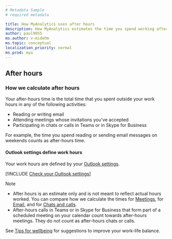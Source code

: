 ```yaml
---
# Metadata Sample
# required metadata

title: How MyAnalytics uses after hours
description: How MyAnalytics estimates the time you spend working after your work hours have ended
author: paul9955
ms.author: v-midehm
ms.topic: conceptual
localization_priority: normal 
ms.prod: mya
---
```


## After hours 

### How we calculate after hours

Your after-hours time is the total time that you spent outside your work hours in any of the following activities:

 * Reading or writing email
 * Attending meetings whose invitations you've accepted
 * Participating in chats or calls in Teams or in Skype for Business 

For example, the time you spend reading or sending email messages on weekends counts as after-hours time.

#### Outlook settings define work hours

Your work hours are defined by your [Outlook settings](https://outlook.office.com/calendar/options/calendar/view/appearance).

[!INCLUDE [Check your Outlook settings](../../Includes/to-check-your-outlook-settings.md)]

>[!Note] 
> * After hours is an estimate only and is not meant to reflect actual hours worked. You can compare how we calculate the times for [Meetings](MyA-DB-Meetings.md), for [Email](MyA-DB-Emails.md), and for [Chats and calls](MyA-DB-Chats-and-calls.md).
> * After-hours calls in Teams or in Skype for Business that form part of a scheduled meeting on your calendar count towards after-hours meetings. They do not count as after-hours chats or calls.

See [Tips for wellbeing](../../use/wellbeing.md#wellbeing-tips) for suggestions to improve your work-life balance.
